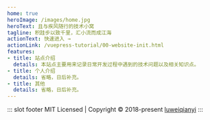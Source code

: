 ```yaml
---
home: true
heroImage: /images/home.jpg
heroText: 且与疾风随行的技术小窝
tagline: 积跬步以致千里，汇小流而成江海
actionText: 快速进入 →
actionLink: /vuepress-tutorial/00-website-init.html
features:
- title: 站点介绍
  details: 本站点主要用来记录日常开发过程中遇到的技术问题以及相关知识点。
- title: 个人介绍
  details: 省略，日后补充。
- title: 其他
  details: 省略，日后补充。
---
```


::: slot footer
MIT Licensed | Copyright © 2018-present [luweiqianyi](https://github.com/luweiqianyi)
:::